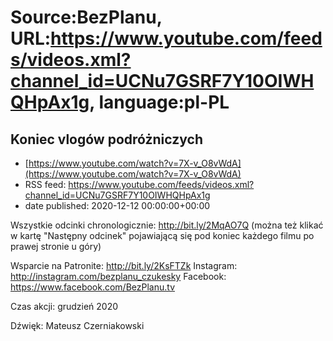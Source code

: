 # Source:BezPlanu, URL:https://www.youtube.com/feeds/videos.xml?channel_id=UCNu7GSRF7Y10OIWHQHpAx1g, language:pl-PL

## Koniec vlogów podróżniczych
 - [https://www.youtube.com/watch?v=7X-v_O8vWdA](https://www.youtube.com/watch?v=7X-v_O8vWdA)
 - RSS feed: https://www.youtube.com/feeds/videos.xml?channel_id=UCNu7GSRF7Y10OIWHQHpAx1g
 - date published: 2020-12-12 00:00:00+00:00

Wszystkie odcinki chronologicznie: http://bit.ly/2MqAO7Q
(można też klikać w kartę "Następny odcinek" pojawiającą się pod koniec każdego filmu po prawej stronie u góry)

Wsparcie na Patronite: http://bit.ly/2KsFTZk 
Instagram: http://instagram.com/bezplanu_czukesky 
Facebook: https://www.facebook.com/BezPlanu.tv

Czas akcji: grudzień 2020

Dźwięk: Mateusz Czerniakowski

